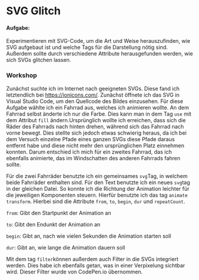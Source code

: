 # SVG Glitch

#### Aufgabe:
Experimentieren mit SVG-Code, um die Art und Weise herauszufinden, wie SVG aufgebaut ist und welche Tags für die Darstellung nötig sind. Außerdem sollte durch verschiedene Attribute herausgefunden werden, wie sich SVGs glitchen lassen.

### Workshop

Zunächst suchte ich im Internet nach geeigneten SVGs. Diese fand ich letztendlich bei https://ionicons.com/. Zunächst öffnete ich das SVG in Visual Studio Code, um den Quellcode des Bildes einzusehen. Für diese Aufgabe wählte ich ein Fahrrad aus, welches ich animieren wollte. An dem Fahrrad selbst änderte ich nur die Farbe. Dies kann man in dem Tag `use` mit dem Attribut `fill` ändern.Ursprünglich wollte ich erreichen, dass sich die Räder des Fahrrads nach hinten drehen, während sich das Fahrrad nach vorne bewegt. Dies stellte sich jedoch etwas schwierig heraus, da ich bei dem Versuch einzelne Pfade eines ganzen SVGs diese Pfade daraus entfernt habe und diese nicht mehr den ursprünglichen Platz einnehmen konnten. Darum entschied ich mich für ein zweites Fahrrad, das ich ebenfalls animierte, das im Windschatten des anderen Fahrrads fahren sollte.

Für die zwei Fahrräder benutzte ich ein gemeinsames `svg`Tag, in welchem beide Fahrräder enthalten sind. Für den Text benutzte ich ein neues `svg`tag in der gleichen Datei. So konnte ich die Richtung der Animation leichter für die jeweiligen Komponenten steuern. Hierfür benutzte ich das tag `animate transform`. Hierbei sind die Attribute `from`, `to`, `begin`, `dur` und `repeatCount`.

`from`: Gibt den Startpunkt der Animation an

`to`: Gibt den Endunkt der Animation an

`begin`: Gibt an, nach wie vielen Sekunden die Animation starten soll

`dur`: Gibt an, wie lange die Animation dauern soll

Mit dem tag `filter`können außerdem auch Filter in die SVGs integriert werden. Dies habe ich ebenfalls getan, was in einer Verpixelung sichtbar wird. Dieser Filter wurde von CodePen.io übernommen.
